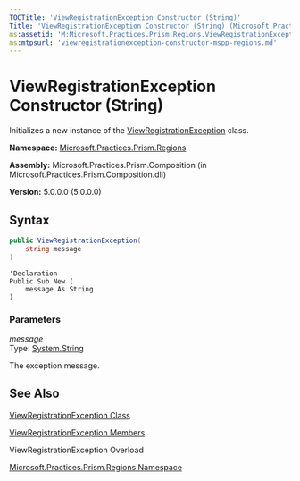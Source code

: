 ```yaml
---
TOCTitle: 'ViewRegistrationException Constructor (String)'
Title: 'ViewRegistrationException Constructor (String) (Microsoft.Practices.Prism.Regions)'
ms:assetid: 'M:Microsoft.Practices.Prism.Regions.ViewRegistrationException.\#ctor(System.String)'
ms:mtpsurl: 'viewregistrationexception-constructor-mspp-regions.md'
---
```


# ViewRegistrationException Constructor (String)

Initializes a new instance of the [ViewRegistrationException](/patterns-practices/reference/viewregistrationexception-class-mspp-regions) class.

**Namespace:** [Microsoft.Practices.Prism.Regions](/patterns-practices/reference/mspp-regions-namespace)

**Assembly:** Microsoft.Practices.Prism.Composition (in Microsoft.Practices.Prism.Composition.dll)

**Version:** 5.0.0.0 (5.0.0.0)

## Syntax

```C#
public ViewRegistrationException(
	string message
)
```
```VB
'Declaration
Public Sub New ( 
	message As String
)
```

### Parameters

_message_  
Type: [System.String](http://msdn2.microsoft.com/en-us/library/s1wwdcbf)

The exception message.

## See Also

[ViewRegistrationException Class](/patterns-practices/reference/viewregistrationexception-class-mspp-regions)

[ViewRegistrationException Members](/patterns-practices/reference/viewregistrationexception-members-mspp-regions)

ViewRegistrationException Overload

[Microsoft.Practices.Prism.Regions Namespace](/patterns-practices/reference/mspp-regions-namespace)
